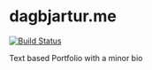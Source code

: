 # dagbjartur.me

[![Build Status](https://travis-ci.org/dagbjartur/dagbjartur.svg?branch=master)](https://travis-ci.org/dagbjartur/dagbjartur)

Text based Portfolio with a minor bio
